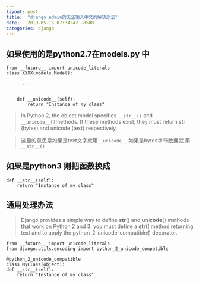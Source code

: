 ```yaml
---
layout: post
title:  "django admin的无法输入中文的解决办法"
date:   2019-05-15 07:34:42 -0500
categories: django
---
```


## 如果使用的是python2.7在models.py 中




    from __future__ import unicode_literals
    class XXXX(models.Model):

          ...


        def __unicode__(self):
            return "Instance of my class"

>In Python 2, the object model specifies `__str__()` and  `__unicode__()`methods. If these methods exist, they must return str (bytes) and unicode (text) respectively.

>这里的意思是如果是text文字就用`__unicode__` 如果是bytes字节数据就
用`__str__()`

## 如果是python3 则把函数换成

    def __str__(self):
        return "Instance of my class"


## 通用处理办法

>Django provides a simple way to define __str__() and  __unicode__() methods that work on Python 2 and 3: you must define a __str__() method returning text and to apply the python_2_unicode_compatible() decorator.


    from __future__ import unicode_literals
    from django.utils.encoding import python_2_unicode_compatible

    @python_2_unicode_compatible
    class MyClass(object):
    def __str__(self):
        return "Instance of my class"
